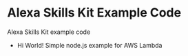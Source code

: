 # Alexa Skills Kit Example Code
Alexa Skills Kit example code
- Hi World!
	Simple node.js example for AWS Lambda